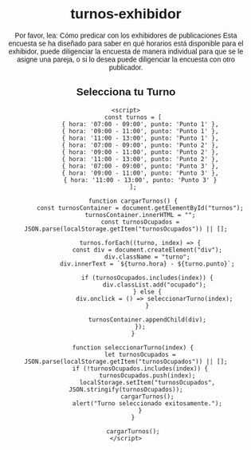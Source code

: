 # turnos-exhibidor
Por favor, lea: Cómo predicar con los exhibidores de publicaciones Esta encuesta se ha diseñado para saber en qué horarios está disponible para el exhibidor, puede diligenciar la encuesta de manera individual para que se le asigne una pareja, o si lo desea puede diligenciar la encuesta con otro publicador. 
<!DOCTYPE html>
<html lang="es">
<head>
    <meta charset="UTF-8">
    <meta name="viewport" content="width=device-width, initial-scale=1.0">
    <title>Selecciona tu Turno</title>
    <style>
        body { font-family: Arial, sans-serif; text-align: center; }
        .turno { margin: 10px; padding: 10px; border: 1px solid black; display: inline-block; cursor: pointer; }
        .ocupado { background-color: lightgray; cursor: not-allowed; }
    </style>
</head>
<body>
    <h2>Selecciona tu Turno</h2>
    <div id="turnos"></div>

    <script>
        const turnos = [
            { hora: '07:00 - 09:00', punto: 'Punto 1' },
            { hora: '09:00 - 11:00', punto: 'Punto 1' },
            { hora: '11:00 - 13:00', punto: 'Punto 1' },
            { hora: '07:00 - 09:00', punto: 'Punto 2' },
            { hora: '09:00 - 11:00', punto: 'Punto 2' },
            { hora: '11:00 - 13:00', punto: 'Punto 2' },
            { hora: '07:00 - 09:00', punto: 'Punto 3' },
            { hora: '09:00 - 11:00', punto: 'Punto 3' },
            { hora: '11:00 - 13:00', punto: 'Punto 3' }
        ];

        function cargarTurnos() {
            const turnosContainer = document.getElementById("turnos");
            turnosContainer.innerHTML = "";
            const turnosOcupados = JSON.parse(localStorage.getItem("turnosOcupados")) || [];
            
            turnos.forEach((turno, index) => {
                const div = document.createElement("div");
                div.className = "turno";
                div.innerText = `${turno.hora} - ${turno.punto}`;
                
                if (turnosOcupados.includes(index)) {
                    div.classList.add("ocupado");
                } else {
                    div.onclick = () => seleccionarTurno(index);
                }
                
                turnosContainer.appendChild(div);
            });
        }

        function seleccionarTurno(index) {
            let turnosOcupados = JSON.parse(localStorage.getItem("turnosOcupados")) || [];
            if (!turnosOcupados.includes(index)) {
                turnosOcupados.push(index);
                localStorage.setItem("turnosOcupados", JSON.stringify(turnosOcupados));
                cargarTurnos();
                alert("Turno seleccionado exitosamente.");
            }
        }

        cargarTurnos();
    </script>
</body>
</html>
